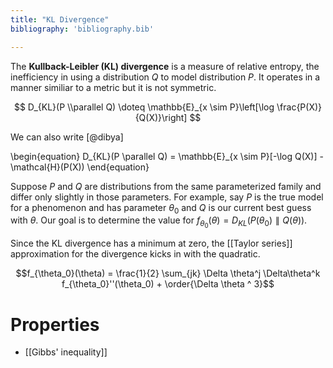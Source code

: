 ```yaml
---
title: "KL Divergence"
bibliography: 'bibliography.bib'

---
```


The **Kullback-Leibler (KL) divergence** is a measure of relative entropy, the inefficiency in using a distribution $Q$ to model distribution $P$. It operates in a manner similiar to a metric but it is not symmetric. 

$$
D_{KL}(P \\parallel Q) \doteq \mathbb{E}_{x \sim P}\left[\log \frac{P(X)}{Q(X)}\right]
$$

We can also write [@dibya]

\begin{equation}
D_{KL}(P \parallel Q) = \mathbb{E}_{x \sim P}[-\log Q(X)] - \mathcal{H}(P(X))
\end{equation}

Suppose $P$ and $Q$ are distributions from the same parameterized family and differ only slightly in those parameters. For example, say $P$ is the true model for a phenomenon and has parameter $\theta_0$ and $Q$ is our current best guess with $\theta$. Our goal is to determine the value for $f_{\theta_0}(\theta) = D_{KL}\left(P(\theta_0) \parallel Q(\theta)\right)$.


Since the KL divergence has a minimum at zero, the [[Taylor series]] approximation for the divergence kicks in with the quadratic.


$$f_{\theta_0}(\theta) =  \frac{1}{2} \sum_{jk} \Delta \theta^j \Delta\theta^k f_{\theta_0}''(\theta_0) + \order{\Delta \theta ^ 3}$$

# Properties

* [[Gibbs' inequality]]



